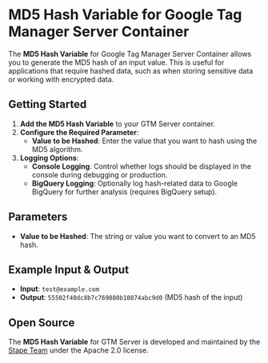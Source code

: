 # MD5 Hash Variable for Google Tag Manager Server Container

The **MD5 Hash Variable** for Google Tag Manager Server Container allows you to generate the MD5 hash of an input value. This is useful for applications that require hashed data, such as when storing sensitive data or working with encrypted data.

## Getting Started

1. **Add the MD5 Hash Variable** to your GTM Server container.
2. **Configure the Required Parameter**:
   - **Value to be Hashed**: Enter the value that you want to hash using the MD5 algorithm.
3. **Logging Options**:
   - **Console Logging**: Control whether logs should be displayed in the console during debugging or production.
   - **BigQuery Logging**: Optionally log hash-related data to Google BigQuery for further analysis (requires BigQuery setup).

## Parameters

- **Value to be Hashed**: The string or value you want to convert to an MD5 hash.

## Example Input & Output

- **Input**: `test@example.com`
- **Output**: `55502f40dc8b7c769880b10874abc9d0` (MD5 hash of the input)

## Open Source

The **MD5 Hash Variable** for GTM Server is developed and maintained by the [Stape Team](https://stape.io/) under the Apache 2.0 license.
